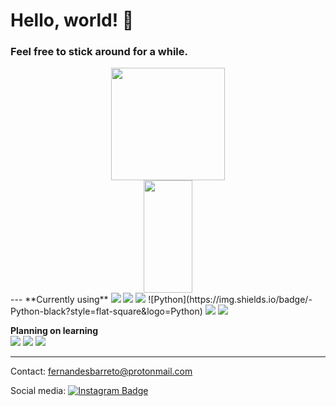 # Hello, world! :space_invader:
### Feel free to stick around for a while.
<div>
<div align = "center">
  <img height="180em" width="60%" src="https://github-readme-stats.vercel.app/api?username=fernandesbarreto&theme=dracula&show_icons=true">
  <img height="180em" width="39.5%" src="https://github-readme-stats.vercel.app/api/top-langs/?username=fernandesbarreto&layout=compact&theme=dracula&langs_count=16">
</div>
---
**Currently using**   
<img src="http://img.shields.io/badge/-Git-F1502F?style=flat&logo=git&logoColor=FFFFFF">
<img src="http://img.shields.io/badge/-Github-000000?style=flat&logo=github&logoColor=FFFFFF">
<img src="http://img.shields.io/badge/-VS%20Code-007ACC?style=flat&logo=visual%20studio%20code&logoColor=white">
![Python](https://img.shields.io/badge/-Python-black?style=flat-square&logo=Python)
<img src="https://img.shields.io/badge/-C%20&%20C++-659ad2?style=flat&logo=c%2B%2B&logoColor=ffffff">
<img src="https://img.shields.io/badge/-JavaScript-eed718?style=flat&logo=javascript&logoColor=ffffff">

**Planning on learning**   
<img src="https://img.shields.io/badge/-React-000000?style=flat&logo=react&logoColor=00c8ff">
<img src = "https://img.shields.io/badge/-HTML5-E34F26?style=flat&logo=html5&logoColor=white"> <img src = "https://img.shields.io/badge/-CSS3-1572B6?style=flat&logo=css3&logoColor=white">

---

Contact: fernandesbarreto@protonmail.com

Social media:
[![Instagram Badge](https://img.shields.io/badge/-@pedro.fbc-purple?style=flat&logo=instagram&logoColor=white&link=https://instagram.com/jlim_slam/)](https://www.instagram.com/pedro.fbc/?hl=pt)

<!--
**fernandesbarreto/fernandesbarreto** is a ✨ _special_ ✨ repository because its `README.md` (this file) appears on your GitHub profile.

Here are some ideas to get you started:

- 🔭 I’m currently working on ...
- 🌱 I’m currently learning ...
- 👯 I’m looking to collaborate on ...
- 🤔 I’m looking for help with ...
- 💬 Ask me about ...
- 📫 How to reach me: ...
- 😄 Pronouns: ...
- ⚡ Fun fact: ...
-->
